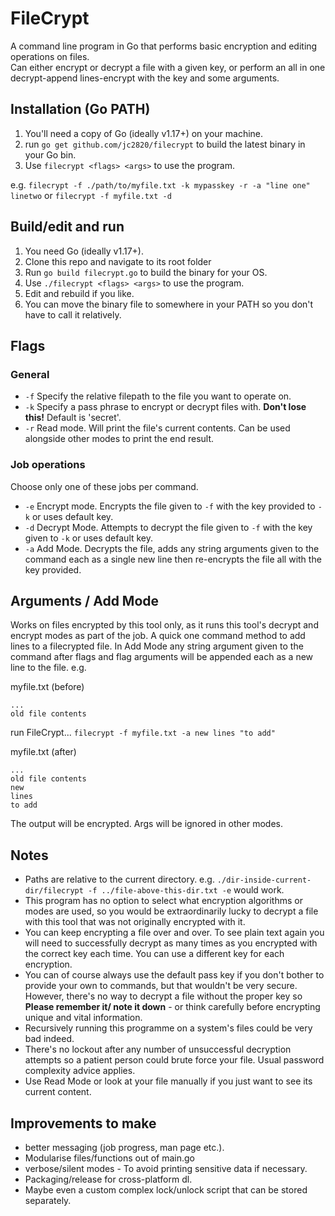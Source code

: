 # FileCrypt
A command line program in Go that performs basic encryption and editing operations on files.  
Can either encrypt or decrypt a file with a given key, or perform an all in one decrypt-append lines-encrypt with the key and some arguments.

## Installation (Go PATH)
1. You'll need a copy of Go (ideally v1.17+) on your machine.
2. run `go get github.com/jc2820/filecrypt` to build the latest binary in your Go bin.
3. Use `filecrypt <flags> <args>` to use the program.

e.g. `filecrypt -f ./path/to/myfile.txt -k mypasskey -r -a "line one" linetwo`
or `filecrypt -f myfile.txt -d`

## Build/edit and run
1. You need Go (ideally v1.17+).
2. Clone this repo and navigate to its root folder
3. Run `go build filecrypt.go` to build the binary for your OS.
4. Use `./filecrypt <flags> <args>` to use the program.
5. Edit and rebuild if you like.
6. You can move the binary file to somewhere in your PATH so you don't have to call it relatively.

## Flags
### General
* `-f` Specify the relative filepath to the file you want to operate on.
* `-k` Specify a pass phrase to encrypt or decrypt files with. **Don't lose this!** Default is 'secret'.
* `-r` Read mode. Will print the file's current contents. Can be used alongside other modes to print the end result.

### Job operations
Choose only one of these jobs per command.
* `-e` Encrypt mode. Encrypts the file given to `-f` with the key provided to `-k` or uses default key.
* `-d` Decrypt Mode. Attempts to decrypt the file given to `-f` with the key given to `-k` or uses default key.
* `-a` Add Mode. Decrypts the file, adds any string arguments given to the command each as a single new line then re-encrypts the file all with the key provided.

## Arguments / Add Mode
Works on files encrypted by this tool only, as it runs this tool's decrypt and encrypt modes as part of the job.
A quick one command method to add lines to a filecrypted file.
In Add Mode any string argument given to the command after flags and flag arguments will be appended each as a new line to the file. e.g.

myfile.txt (before)
```
...
old file contents
```
run FileCrypt...
`filecrypt -f myfile.txt -a new lines "to add"`

myfile.txt (after)
```
...
old file contents
new
lines
to add
```
The output will be encrypted.
Args will be ignored in other modes.

## Notes
- Paths are relative to the current directory. e.g. `./dir-inside-current-dir/filecrypt -f ../file-above-this-dir.txt -e` would work.
- This program has no option to select what encryption algorithms or modes are used, so you would be extraordinarily lucky to decrypt a file with this tool that was not originally encrypted with it.
- You can keep encrypting a file over and over. To see plain text again you will need to successfully decrypt as many times as you encrypted with the correct key each time. You can use a different key for each encryption.
- You can of course always use the default pass key if you don't bother to provide your own to commands, but that wouldn't be very secure. However, there's no way to decrypt a file without the proper key so **Please remember it/ note it down** - or think carefully before encrypting unique and vital information.
- Recursively running this programme on a system's files could be very bad indeed.
- There's no lockout after any number of unsuccessful decryption attempts so a patient person could brute force your file. Usual password complexity advice applies.
- Use Read Mode or look at your file manually if you just want to see its current content.

## Improvements to make
- better messaging (job progress, man page etc.).
- Modularise files/functions out of main.go
- verbose/silent modes - To avoid printing sensitive data if necessary.
- Packaging/release for cross-platform dl.
- Maybe even a custom complex lock/unlock script that can be stored separately.
